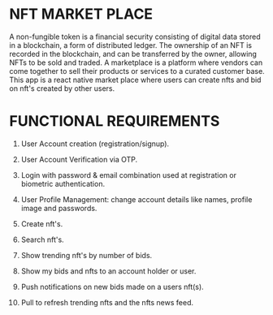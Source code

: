 # NFT MARKET PLACE

A non-fungible token is a financial security consisting of digital data stored in a blockchain, a form of distributed ledger. The ownership of an NFT is recorded in the blockchain, and can be transferred by the owner, allowing NFTs to be sold and traded.
A marketplace is a platform where vendors can come together to sell their products or services to a curated customer base. This app is a react native market place where users can create nfts and bid on nft's created by other users.


# FUNCTIONAL REQUIREMENTS

1) User Account creation (registration/signup).

2) User Account Verification via OTP.

3) Login with password & email combination used at registration or biometric authentication.

4) User Profile Management: change account details like names, profile image and passwords.

5) Create nft's.

6) Search nft's.

7) Show trending nft's by number of bids.

8) Show my bids and nfts to an account holder or user.

9) Push notifications on new bids made on a users nft(s).

10) Pull to refresh trending nfts and the nfts news feed.
